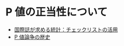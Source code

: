 # P 値の正当性について

- [国際誌が求める統計：チェックリストの活用](https://www.amed.go.jp/content/000034152.pdf)
- [P 値論争の歴史](<http://www.med.u-toyama.ac.jp/biostat/P-value%20argue%20(JPT,2018Sep).pdf>)
